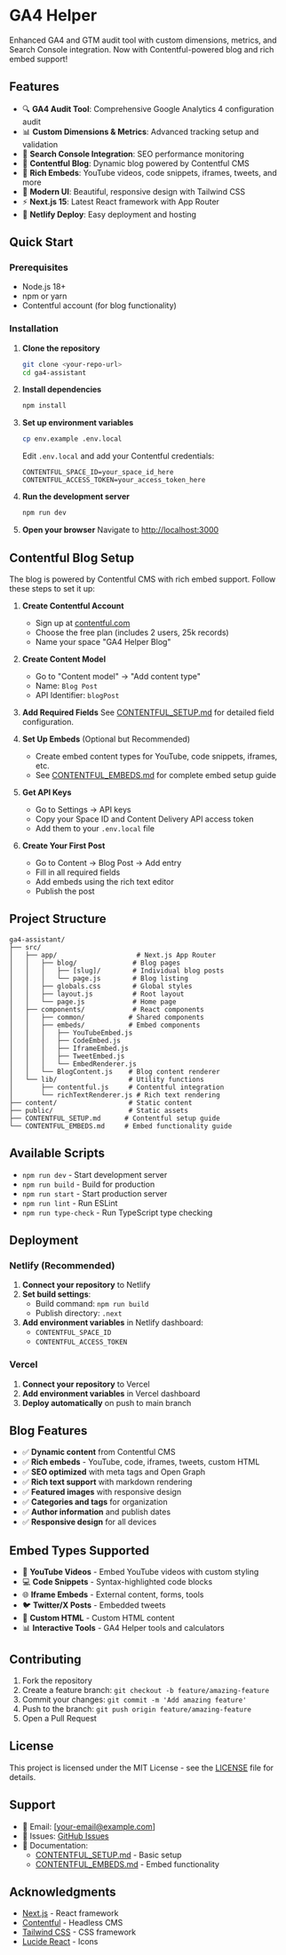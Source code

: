 # GA4 Helper

Enhanced GA4 and GTM audit tool with custom dimensions, metrics, and Search Console integration. Now with Contentful-powered blog and rich embed support!

## Features

- 🔍 **GA4 Audit Tool**: Comprehensive Google Analytics 4 configuration audit
- 📊 **Custom Dimensions & Metrics**: Advanced tracking setup and validation
- 🔗 **Search Console Integration**: SEO performance monitoring
- 📝 **Contentful Blog**: Dynamic blog powered by Contentful CMS
- 🎥 **Rich Embeds**: YouTube videos, code snippets, iframes, tweets, and more
- 🎨 **Modern UI**: Beautiful, responsive design with Tailwind CSS
- ⚡ **Next.js 15**: Latest React framework with App Router
- 🚀 **Netlify Deploy**: Easy deployment and hosting

## Quick Start

### Prerequisites

- Node.js 18+ 
- npm or yarn
- Contentful account (for blog functionality)

### Installation

1. **Clone the repository**
   ```bash
   git clone <your-repo-url>
   cd ga4-assistant
   ```

2. **Install dependencies**
   ```bash
   npm install
   ```

3. **Set up environment variables**
   ```bash
   cp env.example .env.local
   ```
   
   Edit `.env.local` and add your Contentful credentials:
   ```
   CONTENTFUL_SPACE_ID=your_space_id_here
   CONTENTFUL_ACCESS_TOKEN=your_access_token_here
   ```

4. **Run the development server**
   ```bash
   npm run dev
   ```

5. **Open your browser**
   Navigate to [http://localhost:3000](http://localhost:3000)

## Contentful Blog Setup

The blog is powered by Contentful CMS with rich embed support. Follow these steps to set it up:

1. **Create Contentful Account**
   - Sign up at [contentful.com](https://contentful.com)
   - Choose the free plan (includes 2 users, 25k records)
   - Name your space "GA4 Helper Blog"

2. **Create Content Model**
   - Go to "Content model" → "Add content type"
   - Name: `Blog Post`
   - API Identifier: `blogPost`

3. **Add Required Fields**
   See [CONTENTFUL_SETUP.md](./CONTENTFUL_SETUP.md) for detailed field configuration.

4. **Set Up Embeds** (Optional but Recommended)
   - Create embed content types for YouTube, code snippets, iframes, etc.
   - See [CONTENTFUL_EMBEDS.md](./CONTENTFUL_EMBEDS.md) for complete embed setup guide

5. **Get API Keys**
   - Go to Settings → API keys
   - Copy your Space ID and Content Delivery API access token
   - Add them to your `.env.local` file

6. **Create Your First Post**
   - Go to Content → Blog Post → Add entry
   - Fill in all required fields
   - Add embeds using the rich text editor
   - Publish the post

## Project Structure

```
ga4-assistant/
├── src/
│   ├── app/                    # Next.js App Router
│   │   ├── blog/              # Blog pages
│   │   │   ├── [slug]/        # Individual blog posts
│   │   │   └── page.js        # Blog listing
│   │   ├── globals.css        # Global styles
│   │   ├── layout.js          # Root layout
│   │   └── page.js            # Home page
│   ├── components/            # React components
│   │   ├── common/           # Shared components
│   │   ├── embeds/           # Embed components
│   │   │   ├── YouTubeEmbed.js
│   │   │   ├── CodeEmbed.js
│   │   │   ├── IframeEmbed.js
│   │   │   ├── TweetEmbed.js
│   │   │   └── EmbedRenderer.js
│   │   └── BlogContent.js    # Blog content renderer
│   └── lib/                  # Utility functions
│       ├── contentful.js     # Contentful integration
│       └── richTextRenderer.js # Rich text rendering
├── content/                  # Static content
├── public/                   # Static assets
├── CONTENTFUL_SETUP.md      # Contentful setup guide
└── CONTENTFUL_EMBEDS.md     # Embed functionality guide
```

## Available Scripts

- `npm run dev` - Start development server
- `npm run build` - Build for production
- `npm run start` - Start production server
- `npm run lint` - Run ESLint
- `npm run type-check` - Run TypeScript type checking

## Deployment

### Netlify (Recommended)

1. **Connect your repository** to Netlify
2. **Set build settings**:
   - Build command: `npm run build`
   - Publish directory: `.next`
3. **Add environment variables** in Netlify dashboard:
   - `CONTENTFUL_SPACE_ID`
   - `CONTENTFUL_ACCESS_TOKEN`

### Vercel

1. **Connect your repository** to Vercel
2. **Add environment variables** in Vercel dashboard
3. **Deploy automatically** on push to main branch

## Blog Features

- ✅ **Dynamic content** from Contentful CMS
- ✅ **Rich embeds** - YouTube, code, iframes, tweets, custom HTML
- ✅ **SEO optimized** with meta tags and Open Graph
- ✅ **Rich text support** with markdown rendering
- ✅ **Featured images** with responsive design
- ✅ **Categories and tags** for organization
- ✅ **Author information** and publish dates
- ✅ **Responsive design** for all devices

## Embed Types Supported

- 🎥 **YouTube Videos** - Embed YouTube videos with custom styling
- 💻 **Code Snippets** - Syntax-highlighted code blocks
- 🌐 **Iframe Embeds** - External content, forms, tools
- 🐦 **Twitter/X Posts** - Embedded tweets
- 🎨 **Custom HTML** - Custom HTML content
- 📊 **Interactive Tools** - GA4 Helper tools and calculators

## Contributing

1. Fork the repository
2. Create a feature branch: `git checkout -b feature/amazing-feature`
3. Commit your changes: `git commit -m 'Add amazing feature'`
4. Push to the branch: `git push origin feature/amazing-feature`
5. Open a Pull Request

## License

This project is licensed under the MIT License - see the [LICENSE](LICENSE) file for details.

## Support

- 📧 Email: [your-email@example.com]
- 🐛 Issues: [GitHub Issues](https://github.com/your-username/ga4-assistant/issues)
- 📖 Documentation: 
  - [CONTENTFUL_SETUP.md](./CONTENTFUL_SETUP.md) - Basic setup
  - [CONTENTFUL_EMBEDS.md](./CONTENTFUL_EMBEDS.md) - Embed functionality

## Acknowledgments

- [Next.js](https://nextjs.org/) - React framework
- [Contentful](https://contentful.com/) - Headless CMS
- [Tailwind CSS](https://tailwindcss.com/) - CSS framework
- [Lucide React](https://lucide.dev/) - Icons
